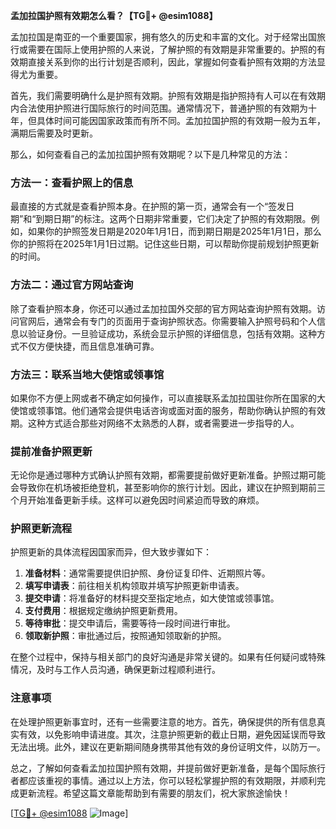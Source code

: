 **孟加拉国护照有效期怎么看？【TG💪+ @esim1088】**

孟加拉国是南亚的一个重要国家，拥有悠久的历史和丰富的文化。对于经常出国旅行或需要在国际上使用护照的人来说，了解护照的有效期是非常重要的。护照的有效期直接关系到你的出行计划是否顺利，因此，掌握如何查看护照有效期的方法显得尤为重要。

首先，我们需要明确什么是护照有效期。护照有效期是指护照持有人可以在有效期内合法使用护照进行国际旅行的时间范围。通常情况下，普通护照的有效期为十年，但具体时间可能因国家政策而有所不同。孟加拉国护照的有效期一般为五年，满期后需要及时更新。

那么，如何查看自己的孟加拉国护照有效期呢？以下是几种常见的方法：

### 方法一：查看护照上的信息

最直接的方式就是查看护照本身。在护照的第一页，通常会有一个“签发日期”和“到期日期”的标注。这两个日期非常重要，它们决定了护照的有效期限。例如，如果你的护照签发日期是2020年1月1日，而到期日期是2025年1月1日，那么你的护照将在2025年1月1日过期。记住这些日期，可以帮助你提前规划护照更新的时间。

### 方法二：通过官方网站查询

除了查看护照本身，你还可以通过孟加拉国外交部的官方网站查询护照有效期。访问官网后，通常会有专门的页面用于查询护照状态。你需要输入护照号码和个人信息以验证身份。一旦验证成功，系统会显示护照的详细信息，包括有效期。这种方式不仅方便快捷，而且信息准确可靠。

### 方法三：联系当地大使馆或领事馆

如果你不方便上网或者不确定如何操作，可以直接联系孟加拉国驻你所在国家的大使馆或领事馆。他们通常会提供电话咨询或面对面的服务，帮助你确认护照的有效期。这种方式适合那些对网络不太熟悉的人群，或者需要进一步指导的人。

### 提前准备护照更新

无论你是通过哪种方式确认护照有效期，都需要提前做好更新准备。护照过期可能会导致你在机场被拒绝登机，甚至影响你的旅行计划。因此，建议在护照到期前三个月开始准备更新手续。这样可以避免因时间紧迫而导致的麻烦。

### 护照更新流程

护照更新的具体流程因国家而异，但大致步骤如下：

1. **准备材料**：通常需要提供旧护照、身份证复印件、近期照片等。
2. **填写申请表**：前往相关机构领取并填写护照更新申请表。
3. **提交申请**：将准备好的材料提交至指定地点，如大使馆或领事馆。
4. **支付费用**：根据规定缴纳护照更新费用。
5. **等待审批**：提交申请后，需要等待一段时间进行审批。
6. **领取新护照**：审批通过后，按照通知领取新的护照。

在整个过程中，保持与相关部门的良好沟通是非常关键的。如果有任何疑问或特殊情况，及时与工作人员沟通，确保更新过程顺利进行。

### 注意事项

在处理护照更新事宜时，还有一些需要注意的地方。首先，确保提供的所有信息真实有效，以免影响申请进度。其次，注意护照更新的截止日期，避免因延误而导致无法出境。此外，建议在更新期间随身携带其他有效的身份证明文件，以防万一。

总之，了解如何查看孟加拉国护照有效期，并提前做好更新准备，是每个国际旅行者都应该重视的事情。通过以上方法，你可以轻松掌握护照的有效期限，并顺利完成更新流程。希望这篇文章能帮助到有需要的朋友们，祝大家旅途愉快！

[[TG💪+ @esim1088](https://t.me/s/esim1088) ![Image](https://i.postimg.cc/4NQfJmqS/Snipaste-2025-05-13-00-14-12.png)]